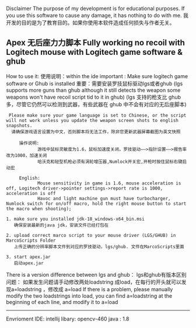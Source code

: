 Disclaimer
The purpose of my development is for educational purposes. If you use this software to cause any damage, it has nothing to do with me.
我开发的目的是为了教育目的。如果你使用本软件造成任何损失与作者无关。

Apex 无后座力力脚本
Fully working no recoil with Logitech mouse with Logitech game software & ghub
---------------------------------------------------------------------------------------------------------------------------------------------------------
How to use it:
使用说明：within the ide 
    important : Make sure logitech game software or Ghub is installed
    重要：需要安装罗技鼠标驱动lgs或者ghub
    (lgs supports more guns than ghub although it still detects the weapon some weapons won't have recoil script tid to it in ghub)
    (lgs 支持的枪支比 ghub 多，尽管它仍然可以检测到武器，有些武器在 ghub 中不会有对应的无后座脚本)

     Please make sure your game language is set to Chinese, or the script will not work unless you update the weapon screen shots to english snapshots.
      请确保游戏语言设置为中文，否则脚本将无法工作，除非您更新武器屏幕截图为英文快照
                
         操作说明:
                游戏中鼠标灵敏度为1.6，鼠标加速度关闭，罗技驱动——>指针设置——>报告率改为1000，加速关闭
                哈沃克和轻型机枪必须有涡轮增压器,Numlock开关宏,开枪时按住鼠标右键启动宏
                
         English:
                Mouse sensitivity in game is 1.6, mouse acceleration is off, Logitech driver->pointer settings->report rate is 1000, acceleration is off
                Havoc and light machine gun must have turbocharger, Numlock switch for on/off macro, hold the right mouse button to start the macro when shooting);
   
    1. make sure you installed jdk-18_windows-x64_bin.msi 
       确保安装最新的java jdk，安装文件已经打包在

    2. upload correct marco script to your mouse driver (LGS/GHUB) in MarcoScripts Folder
       上传正确的分辨率脚本文件到对应的罗技驱动，lgs/ghub. 文件在MarcoScripts里面

    3. start apex.jar
       启动apex.jar

There is a version difference between lgs and ghub：
lgs和ghub有版本区别问题：
	如果发生问题请手动修改两处loadstring 成load，在每行的开头就可以发现a=loadstring ，修改成 a=load
	If there is a problem, please manually modify the two loadstrings into load, 
	you can find a=loadstring at the beginning of each line, and modify it to a=load

    
---------------------------------------------------------------------------------------------------------------------------------------------------------
Envrioment 
  IDE: intellij
  libary: opencv-460
  java : 1.8
